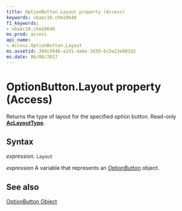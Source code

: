 ```yaml
---
title: OptionButton.Layout property (Access)
keywords: vbaac10.chm10640
f1_keywords:
- vbaac10.chm10640
ms.prod: access
api_name:
- Access.OptionButton.Layout
ms.assetid: 39dc9948-a231-4a6e-3d39-6c5e23e001d2
ms.date: 06/08/2017
---
```



# OptionButton.Layout property (Access)

Returns the type of layout for the specified option button. Read-only  **[AcLayoutType](Access.AcLayoutType.md)**.


## Syntax

_expression_. `Layout`

_expression_ A variable that represents an [OptionButton](Access.OptionButton.md) object.


## See also


[OptionButton Object](Access.OptionButton.md)

